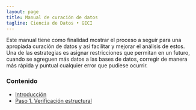```yaml
---
layout: page
title: Manual de curación de datos
tagline: Ciencia de Datos • GECI
---
```



Este manual tiene como finalidad mostrar el proceso a seguir para una apropiada curación de datos y
así facilitar y mejorar el análisis de estos. Una de las estrategias es asignar restricciones que
permitan en un futuro, cuando se agreguen más datos a las bases de datos, corregir de manera más
rápida y puntual cualquier error que pudiese ocurrir.

### Contenido

- [Introducción]()
- [Paso 1. Verificación estructural](verificacion_estructural.html)
